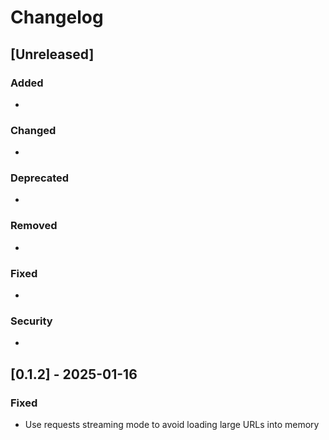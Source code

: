 # Changelog

## [Unreleased]

### Added
- 

### Changed
- 

### Deprecated
- 

### Removed
- 

### Fixed
- 

### Security
- 

## [0.1.2] - 2025-01-16

### Fixed
- Use requests streaming mode to avoid loading large URLs into memory
